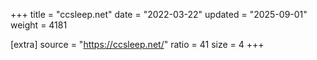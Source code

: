 +++
title = "ccsleep.net"
date = "2022-03-22"
updated = "2025-09-01"
weight = 4181

[extra]
source = "https://ccsleep.net/"
ratio = 41
size = 4
+++
